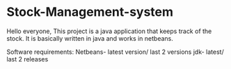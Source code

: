 # Stock-Management-system
Hello everyone, This project is a java application that keeps track of the stock. It is basically written in java and works in netbeans.

Software requirements:
Netbeans- latest version/ last 2 versions
jdk- latest/ last 2 releases
